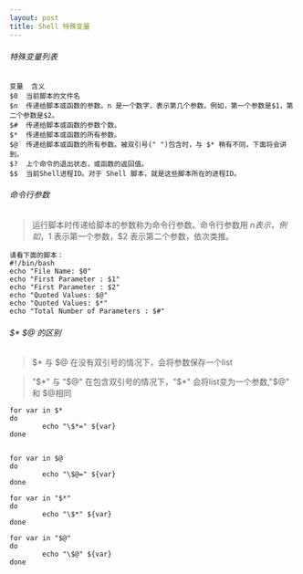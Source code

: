 ```yaml
---
layout: post
title: Shell 特殊变量
---
```


###### 特殊变量列表
    变量	含义
    $0	当前脚本的文件名
    $n	传递给脚本或函数的参数。n 是一个数字，表示第几个参数。例如，第一个参数是$1，第二个参数是$2。
    $#	传递给脚本或函数的参数个数。
    $*	传递给脚本或函数的所有参数。
    $@	传递给脚本或函数的所有参数。被双引号(" ")包含时，与 $* 稍有不同，下面将会讲到。
    $?	上个命令的退出状态，或函数的返回值。
    $$	当前Shell进程ID。对于 Shell 脚本，就是这些脚本所在的进程ID。

###### 命令行参数

> 运行脚本时传递给脚本的参数称为命令行参数。命令行参数用 $n 表示，例如，$1 表示第一个参数，$2 表示第二个参数，依次类推。
    
    请看下面的脚本：
    #!/bin/bash
    echo "File Name: $0"
    echo "First Parameter : $1"
    echo "First Parameter : $2"
    echo "Quoted Values: $@"
    echo "Quoted Values: $*"
    echo "Total Number of Parameters : $#"


###### $* $@ 的区别

> $* 与 $@ 在没有双引号的情况下，会将参数保存一个list

> "$*" 与 "$@" 在包含双引号的情况下，"$*" 会将list变为一个参数,"$@" 和 $@相同

	for var in $*
	do
	        echo "\$*=" ${var}
	done
	
	
	for var in $@
	do
	        echo "\$@=" ${var}
	done
	
	for var in "$*"
	do
	        echo "\$*" ${var}
	done
	
	for var in "$@"
	do
	        echo "\$@" ${var}
	done